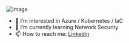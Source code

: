 ![image](https://user-images.githubusercontent.com/93421507/139532482-98404346-4dd9-4da7-bbb5-cbaecb84a31d.png)


- 👀 I’m interested in Azure / Kubernetes / IaC
- 🌱 I’m currently learning Network Security
- 📫 How to reach me: [Linkedin](https://www.linkedin.com/in/kobimenashe/)

<!---
KobiMenashe/KobiMenashe is a ✨ special ✨ repository because its `README.md` (this file) appears on your GitHub profile.
You can click the Preview link to take a look at your changes.
--->

